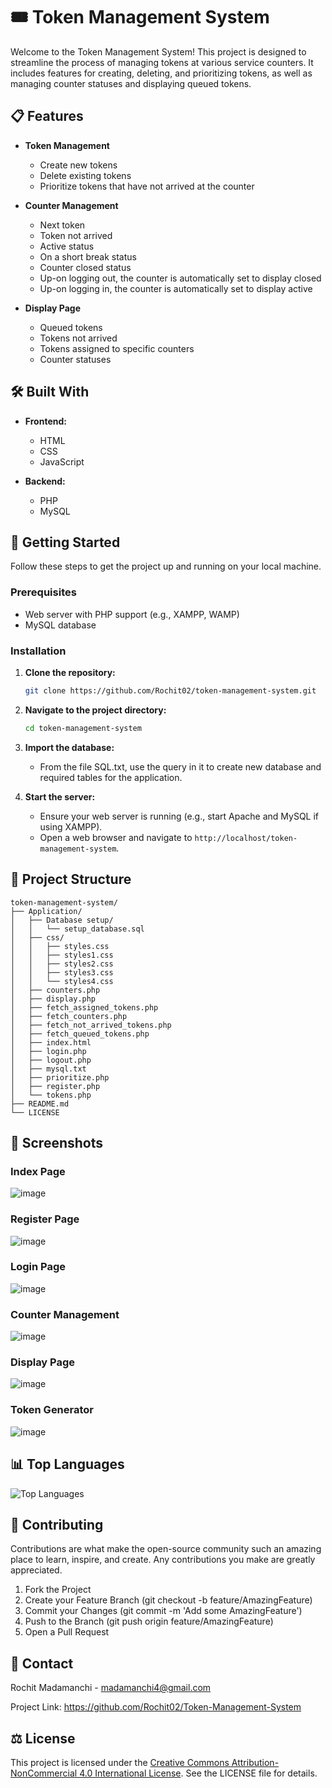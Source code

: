 # 🎟️ Token Management System

Welcome to the Token Management System! This project is designed to streamline the process of managing tokens at various service counters. It includes features for creating, deleting, and prioritizing tokens, as well as managing counter statuses and displaying queued tokens.

## 📋 Features

- **Token Management**
  - Create new tokens
  - Delete existing tokens
  - Prioritize tokens that have not arrived at the counter

- **Counter Management**
  - Next token
  - Token not arrived
  - Active status
  - On a short break status
  - Counter closed status
  - Up-on logging out, the counter is automatically set to display closed
  - Up-on logging in, the counter is automatically set to display active

- **Display Page**
  - Queued tokens
  - Tokens not arrived
  - Tokens assigned to specific counters
  - Counter statuses

## 🛠️ Built With

- **Frontend:**
  - HTML
  - CSS
  - JavaScript

- **Backend:**
  - PHP
  - MySQL

## 🚀 Getting Started

Follow these steps to get the project up and running on your local machine.

### Prerequisites

- Web server with PHP support (e.g., XAMPP, WAMP)
- MySQL database

### Installation

1. **Clone the repository:**
   ```sh
   git clone https://github.com/Rochit02/token-management-system.git

2. **Navigate to the project directory:** 
   ``` sh
   cd token-management-system

3. **Import the database:**
   - From the file SQL.txt, use the query in it to create new database and required tables for the application.

4. **Start the server:**
   - Ensure your web server is running (e.g., start Apache and MySQL if using XAMPP).
   - Open a web browser and navigate to `http://localhost/token-management-system`.

## 📂 Project Structure
```
token-management-system/
├── Application/
│   ├── Database setup/
│   │   └── setup_database.sql
│   ├── css/
│   │   ├── styles.css
│   │   ├── styles1.css
│   │   ├── styles2.css
│   │   ├── styles3.css
│   │   └── styles4.css
│   ├── counters.php
│   ├── display.php
│   ├── fetch_assigned_tokens.php
│   ├── fetch_counters.php
│   ├── fetch_not_arrived_tokens.php
│   ├── fetch_queued_tokens.php
│   ├── index.html
│   ├── login.php
│   ├── logout.php
│   ├── mysql.txt
│   ├── prioritize.php
│   ├── register.php
│   └── tokens.php
├── README.md
└── LICENSE
```

## 📸 Screenshots

### Index Page

![image](https://github.com/Rochit02/Token-Management-System/assets/150697578/9cd039a0-f31e-439f-b259-76d762399a75)

### Register Page

![image](https://github.com/Rochit02/Token-Management-System/assets/150697578/4c8132db-eea0-4743-80d6-e8c174700065)

### Login Page

![image](https://github.com/Rochit02/Token-Management-System/assets/150697578/eaa39728-b6e5-4a69-93f1-e5fe23148c79)

### Counter Management

![image](https://github.com/Rochit02/Token-Management-System/assets/150697578/db84fbe2-8f8a-42bd-9d4a-d2071ec8f6fc)

### Display Page

![image](https://github.com/Rochit02/Token-Management-System/assets/150697578/11c7cb90-8e0c-408a-bcf0-43f4d0c8a103)

### Token Generator

![image](https://github.com/Rochit02/Token-Management-System/assets/150697578/e6f54ec7-8587-4741-9b0c-379c25939c36)

## 📊 Top Languages

![Top Languages](https://github-readme-stats.vercel.app/api/top-langs/?username=Rochit02&repo=token-management-system&layout=compact&theme=radical)

## 🤝 Contributing
Contributions are what make the open-source community such an amazing place to learn, inspire, and create. Any contributions you make are greatly appreciated.

1. Fork the Project
2. Create your Feature Branch (git checkout -b feature/AmazingFeature)
3. Commit your Changes (git commit -m 'Add some AmazingFeature')
4. Push to the Branch (git push origin feature/AmazingFeature)
5. Open a Pull Request

## 📧 Contact

Rochit Madamanchi - madamanchi4@gmail.com

Project Link: https://github.com/Rochit02/Token-Management-System

## ⚖️ License
This project is licensed under the [Creative Commons Attribution-NonCommercial 4.0 International License](LICENSE). See the LICENSE file for details.

